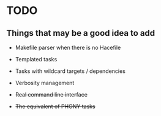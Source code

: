 # TODO

## Things that may be a good idea to add

* Makefile parser when there is no Hacefile
* Templated tasks
* Tasks with wildcard targets / dependencies
* Verbosity management

* ~~Real command line interface~~
* ~~The equivalent of PHONY tasks~~
